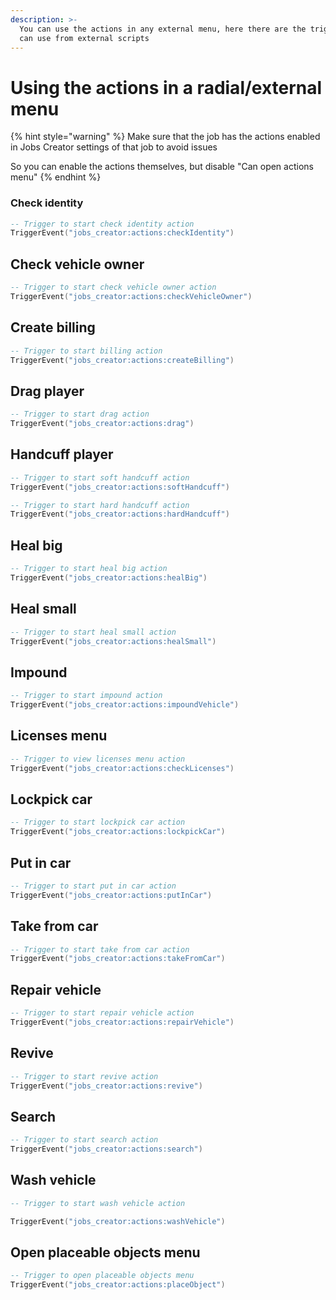 ```yaml
---
description: >-
  You can use the actions in any external menu, here there are the triggers you
  can use from external scripts
---
```


# Using the actions in a radial/external menu

{% hint style="warning" %}
Make sure that the job has the actions enabled in Jobs Creator settings of that job to avoid issues

So you can enable the actions themselves, but disable "Can open actions menu"
{% endhint %}

### Check identity

```lua
-- Trigger to start check identity action
TriggerEvent("jobs_creator:actions:checkIdentity")
```

## Check vehicle owner

```lua
-- Trigger to start check vehicle owner action
TriggerEvent("jobs_creator:actions:checkVehicleOwner")
```

## Create billing

```lua
-- Trigger to start billing action
TriggerEvent("jobs_creator:actions:createBilling")
```

## Drag player

```lua
-- Trigger to start drag action
TriggerEvent("jobs_creator:actions:drag")
```

## Handcuff player

```lua
-- Trigger to start soft handcuff action
TriggerEvent("jobs_creator:actions:softHandcuff")

-- Trigger to start hard handcuff action
TriggerEvent("jobs_creator:actions:hardHandcuff")
```

## Heal big

```lua
-- Trigger to start heal big action
TriggerEvent("jobs_creator:actions:healBig")
```

## Heal small

```lua
-- Trigger to start heal small action
TriggerEvent("jobs_creator:actions:healSmall")
```

## Impound

```lua
-- Trigger to start impound action
TriggerEvent("jobs_creator:actions:impoundVehicle")
```

## Licenses menu

```lua
-- Trigger to view licenses menu action
TriggerEvent("jobs_creator:actions:checkLicenses")
```

## Lockpick car

```lua
-- Trigger to start lockpick car action
TriggerEvent("jobs_creator:actions:lockpickCar")
```

## Put in car

```lua
-- Trigger to start put in car action
TriggerEvent("jobs_creator:actions:putInCar")
```

## Take from car

```lua
-- Trigger to start take from car action
TriggerEvent("jobs_creator:actions:takeFromCar")
```

## Repair vehicle

```lua
-- Trigger to start repair vehicle action
TriggerEvent("jobs_creator:actions:repairVehicle")
```

## Revive

```lua
-- Trigger to start revive action
TriggerEvent("jobs_creator:actions:revive")
```

## Search

```lua
-- Trigger to start search action
TriggerEvent("jobs_creator:actions:search")
```

## Wash vehicle

```lua
-- Trigger to start wash vehicle action

TriggerEvent("jobs_creator:actions:washVehicle")
```

## Open placeable objects menu

```lua
-- Trigger to open placeable objects menu
TriggerEvent("jobs_creator:actions:placeObject")
```